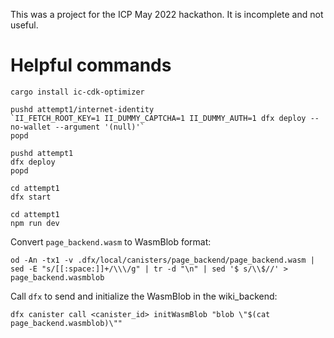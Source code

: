 This was a project for the ICP May 2022 hackathon.
It is incomplete and not useful.

# Helpful commands

```
cargo install ic-cdk-optimizer
```

```
pushd attempt1/internet-identity
`II_FETCH_ROOT_KEY=1 II_DUMMY_CAPTCHA=1 II_DUMMY_AUTH=1 dfx deploy --no-wallet --argument '(null)'`
popd
```

```
pushd attempt1
dfx deploy
popd
```

```
cd attempt1
dfx start
```

```
cd attempt1
npm run dev
```

Convert `page_backend.wasm` to WasmBlob format:

```
od -An -tx1 -v .dfx/local/canisters/page_backend/page_backend.wasm | sed -E "s/[[:space:]]+/\\\/g" | tr -d "\n" | sed '$ s/\\$//' > page_backend.wasmblob
```

Call `dfx` to send and initialize the WasmBlob in the wiki_backend:

```
dfx canister call <canister_id> initWasmBlob "blob \"$(cat page_backend.wasmblob)\""
```
